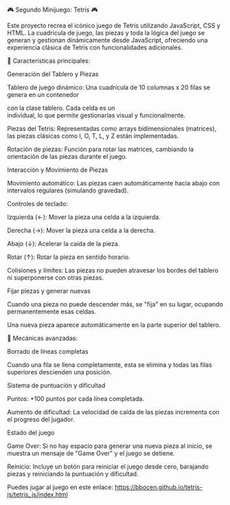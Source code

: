 🎮 Segundo Minijuego: Tetris 🎮

Este proyecto recrea el icónico juego de Tetris utilizando JavaScript, CSS y HTML. La cuadrícula de juego, las piezas y toda la lógica del juego se generan y gestionan dinámicamente desde JavaScript, ofreciendo una experiencia clásica de Tetris con funcionalidades adicionales.

🚀 Características principales:

Generación del Tablero y Piezas

Tablero de juego dinámico:
Una cuadrícula de 10 columnas x 20 filas se genera en un contenedor <div> con la clase tablero. Cada celda es un <div> individual, lo que permite gestionarlas visual y funcionalmente.

Piezas del Tetris:
Representadas como arrays bidimensionales (matrices), las piezas clásicas como I, O, T, L, y Z están implementadas.

Rotación de piezas:
Función para rotar las matrices, cambiando la orientación de las piezas durante el juego.

Interacción y Movimiento de Piezas

Movimiento automático:
Las piezas caen automáticamente hacia abajo con intervalos regulares (simulando gravedad).

Controles de teclado:

Izquierda (←): Mover la pieza una celda a la izquierda.

Derecha (→): Mover la pieza una celda a la derecha.

Abajo (↓): Acelerar la caída de la pieza.

Rotar (↑): Rotar la pieza en sentido horario.

Colisiones y límites:
Las piezas no pueden atravesar los bordes del tablero ni superponerse con otras piezas.

Fijar piezas y generar nuevas

Cuando una pieza no puede descender más, se "fija" en su lugar, ocupando permanentemente esas celdas.

Una nueva pieza aparece automáticamente en la parte superior del tablero.

🧩 Mecánicas avanzadas:

Borrado de líneas completas

Cuando una fila se llena completamente, esta se elimina y todas las filas superiores descienden una posición.

Sistema de puntuación y dificultad

Puntos:
+100 puntos por cada línea completada.

Aumento de dificultad:
La velocidad de caída de las piezas incrementa con el progreso del jugador.

Estado del juego

Game Over:
Si no hay espacio para generar una nueva pieza al inicio, se muestra un mensaje de "Game Over" y el juego se detiene.

Reinicio:
Incluye un botón para reiniciar el juego desde cero, barajando piezas y reiniciando la puntuación y dificultad.

Puedes jugar al juego en este enlace: https://bbocen.github.io/tetris-js/tetris_js/index.html
